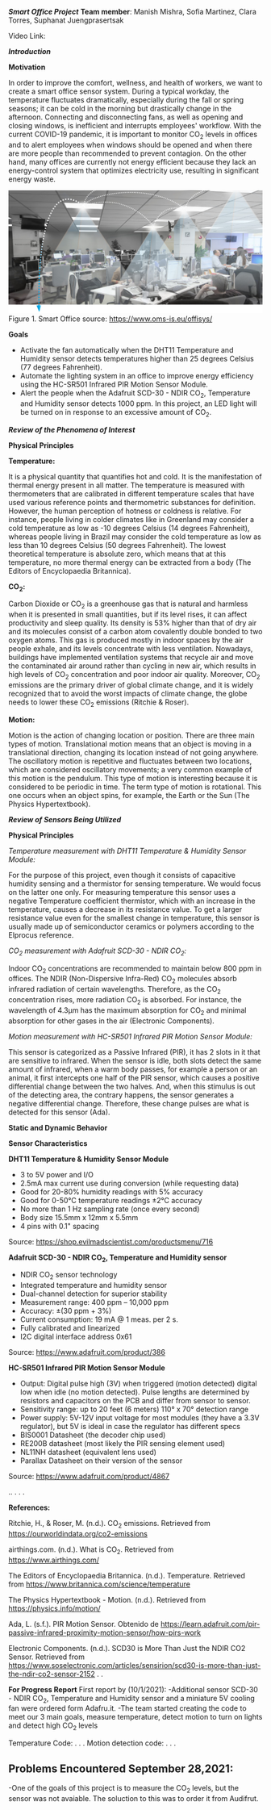 ***Smart Office Project***
**Team member**: Manish Mishra, Sofia Martinez, Clara Torres, Suphanat Juengprasertsak

Video Link:

***Introduction***


**Motivation**

In order to improve the comfort, wellness, and health of workers, we want to create a smart office sensor system. During a typical workday, the temperature fluctuates dramatically, especially during the fall or spring seasons; it can be cold in the morning but drastically change in the afternoon. Connecting and disconnecting fans, as well as opening and closing windows, is inefficient and interrupts employees' workflow. With the current COVID-19 pandemic, it is important to monitor CO<sub>2</sub> levels in offices and to alert employees when windows should be opened and when there are more people than recommended to prevent contagion. On the other hand, many offices are currently not energy efficient because they lack an energy-control system that optimizes electricity use, resulting in significant energy waste.

![Smart Office](smart_office.jpg)
Figure 1. Smart Office source: https://www.oms-is.eu/offisys/

**Goals**
- Activate the fan automatically when the DHT11  Temperature and Humidity sensor detects temperatures higher than 25 degrees Celsius  (77 degrees Fahrenheit).
- Automate the lighting system in an office to improve energy efficiency using the HC-SR501 Infrared PIR Motion Sensor Module.
- Alert the people when the Adafruit SCD-30 - NDIR CO<sub>2</sub>, Temperature and Humidity sensor detects 1000 ppm. In this project, an LED light will be turned on in response to an excessive amount of CO<sub>2</sub>.


***Review of the Phenomena of Interest***

**Physical Principles**

**Temperature:**

It is a physical quantity that quantifies hot and cold. It is the manifestation of thermal energy present in all matter. The temperature is measured with thermometers that are calibrated in different temperature scales that have used various reference points and thermometric substances for definition. However, the human perception of hotness or coldness is relative. For instance, people living in colder climates like in Greenland may consider a cold temperature as low as -10 degrees Celsius (14 degrees Fahrenheit), whereas people living in Brazil may consider the cold temperature as low as less than 10 degrees Celsius (50 degrees Fahrenheit). The lowest theoretical temperature is absolute zero, which means that at this temperature, no more thermal energy can be extracted from a body (The Editors of Encyclopaedia Britannica).

**CO<sub>2</sub>:**

Carbon Dioxide or CO<sub>2</sub> is a greenhouse gas that is natural and harmless when it is presented in small quantities, but if its level rises, it can affect productivity and sleep quality. Its density is 53% higher than that of dry air and its molecules consist of a carbon atom covalently double bonded to two oxygen atoms. This gas is produced mostly in indoor spaces by the air people exhale, and its levels concentrate with less ventilation. Nowadays, buildings have implemented ventilation systems that recycle air and move the contaminated air around rather than cycling in new air, which results in high levels of CO<sub>2</sub> concentration and poor indoor air quality. Moreover, CO<sub>2</sub> emissions are the primary driver of global climate change, and it is widely recognized that to avoid the worst impacts of climate change, the globe needs to lower these CO<sub>2</sub> emissions (Ritchie & Roser).

**Motion:**

Motion is the action of changing location or position. There are three main types of motion. Translational motion means that an object is moving in a translational direction, changing its location instead of not going anywhere. The oscillatory motion is repetitive and fluctuates between two locations, which are considered oscillatory movements; a very common example of this motion is the pendulum. This type of motion is interesting because it is considered to be periodic in time. The term type of motion is rotational. This one occurs when an object spins, for example, the Earth or the Sun (The Physics Hypertextbook).

***Review of Sensors Being Utilized***

**Physical Principles**

*Temperature measurement with DHT11 Temperature & Humidity Sensor Module:*

For the purpose of this project, even though it consists of capacitive humidity sensing and a thermistor for sensing temperature. We would focus on the latter one only. For measuring temperature this sensor uses a negative Temperature coefficient thermistor, which with an increase in the temperature, causes a decrease in its resistance value. To get a larger resistance value even for the smallest change in temperature, this sensor is usually made up of semiconductor ceramics or polymers according to the Elprocus reference.

*CO<sub>2</sub> measurement with Adafruit SCD-30 - NDIR CO<sub>2</sub>:*

Indoor CO<sub>2</sub> concentrations are recommended to maintain below 800 ppm in offices. The NDIR (Non-Dispersive Infra-Red) CO<sub>2</sub> molecules absorb infrared radiation of certain wavelengths. Therefore,  as the CO<sub>2</sub> concentration rises, more radiation CO<sub>2</sub> is absorbed. For instance, the wavelength of 4.3μm has the maximum absorption for CO<sub>2</sub> and minimal absorption for other gases in the air (Electronic Components).

*Motion measurement with HC-SR501 Infrared PIR Motion Sensor Module:*

This sensor is categorized as a Passive Infrared (PIR), it has 2 slots in it that are sensitive to infrared. When the sensor is idle, both slots detect the same amount of infrared, when a warm body passes, for example a person or an animal, it first intercepts one half of the PIR sensor, which causes a positive differential change between the two halves. And, when this stimulus is out of the detecting area, the contrary happens, the sensor generates a negative differential change. Therefore, these change pulses are what is detected for this sensor (Ada).

**Static and Dynamic Behavior**

**Sensor Characteristics**

**DHT11 Temperature & Humidity Sensor Module**
- 3 to 5V power and I/O
- 2.5mA max current use during conversion (while requesting data)
- Good for 20-80% humidity readings with 5% accuracy
- Good for 0-50°C temperature readings ±2°C accuracy
- No more than 1 Hz sampling rate (once every second)
- Body size 15.5mm x 12mm x 5.5mm
- 4 pins with 0.1" spacing

Source: https://shop.evilmadscientist.com/productsmenu/716

**Adafruit SCD-30 - NDIR CO<sub>2</sub>, Temperature and Humidity sensor**
- NDIR CO<sub>2</sub> sensor technology
- Integrated temperature and humidity sensor
- Dual-channel detection for superior stability
- Measurement range: 400 ppm – 10,000 ppm
- Accuracy: ±(30 ppm + 3%)
- Current consumption: 19 mA @ 1 meas. per 2 s.
- Fully calibrated and linearized
- I2C digital interface address 0x61

Source: https://www.adafruit.com/product/386

**HC-SR501 Infrared PIR Motion Sensor Module**
- Output: Digital pulse high (3V) when triggered (motion detected) digital low when idle (no motion detected). Pulse lengths are determined by resistors and capacitors on the PCB and differ from sensor to sensor.
- Sensitivity range: up to 20 feet (6 meters) 110° x 70° detection range
- Power supply: 5V-12V input voltage for most modules (they have a 3.3V regulator), but 5V is ideal in case the regulator has different specs
- BIS0001 Datasheet (the decoder chip used)
- RE200B datasheet (most likely the PIR sensing element used)
- NL11NH datasheet (equivalent lens used)
- Parallax Datasheet on their version of the sensor

Source: https://www.adafruit.com/product/4867

..
.
.
.

****References:****

Ritchie, H., & Roser, M. (n.d.). CO<sub>2</sub> emissions. Retrieved from https://ourworldindata.org/co2-emissions

airthings.com. (n.d.). What is CO<sub>2</sub>. Retrieved from https://www.airthings.com/

The Editors of Encyclopaedia Britannica. (n.d.). Temperature. Retrieved from https://www.britannica.com/science/temperature

The Physics Hypertextbook - Motion. (n.d.). Retrieved from https://physics.info/motion/

Ada, L. (s.f.). PIR Motion Sensor. Obtenido de https://learn.adafruit.com/pir-passive-infrared-proximity-motion-sensor/how-pirs-work

Electronic Components. (n.d.). SCD30 is More Than Just the NDIR CO2 Sensor. Retrieved from https://www.soselectronic.com/articles/sensirion/scd30-is-more-than-just-the-ndir-co2-sensor-2152
.
.



**For Progress Report**
First report by (10/1/2021):
-Additional sensor SCD-30 - NDIR CO<sub>2</sub>, Temperature and Humidity sensor and a miniature 5V cooling fan were ordered form Adafru.it.
-The team started creating the code to meet our 3 main goals, measure temperature, detect motion to turn on lights and detect high CO<sub>2</sub> levels


Temperature Code:
.
.
.
Motion detection code:
.
.
.



Problems Encountered
September 28,2021:
-
-One of the goals of this project is to measure the CO<sub>2</sub> levels, but the sensor was not avaiable. The soluction to this was to order it from Audifrut.

